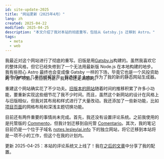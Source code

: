 ```yaml
---
id: site-update-2025
title: "网站更新（2025年4月）"
lang: zh
created: 2025-04-22
modified: 2025-04-25
description: "本文介绍了我对本站的彻底重写，包括从 Gatsby.js 迁移到 Astro。"
tags:
  - meta
  - web
---
```


我最近对这个网站进行了彻底的重写。旧版是用[Gatsby.js](https://www.gatsbyjs.com/)构建的。虽然我喜欢它的整体风格，但它已经失修到了一个无法用最新版 Node.js 在本地构建的地步。

鉴于 Gatsby 几乎已经被放弃，我选择了 [Astro](https://astro.build/) 作为了我的新的静态网站生成器。

<aside class="side-note" style="margin-top: -50px">

我有些担心 Astro 最终也会变成像 Gatsby 一样的下场，毕竟它也是一个风投资助的“开源”项目。但目前为止，我对它还是满意的。

 </aside>


重建这个网站确实花了不少功夫。[旧版本的网站](https://web.archive.org/web/20250327200036/https://lesleylai.info/)随着时间的推移积累了许多小功能，要重新实现这些细节花了我不少时间。而且，虽然这个新网站的设计在风格上与旧版相似，但我对其布局和样式进行了大量改动。我还添加了一些新功能，比如[项目页面](/en/projects)的网格布局和深浅主题切换功能。

目前还有两件重要的事情尚未完成。首先，我还没有设置评论系统。之前我使用的是托管版的 [Commento](https://commento.io)，但我计划迁移到自托管 [Comentario](https://comentario.app)。其次，我的笔记目前仍是一个位于子域名 [notes.lesleylai.info](https://notes.lesleylai.info) 下的独立网站，将它迁移到本站将是一项不小的工作，但这个在我的计划内。

更新 2025-04-25：本站的评论系统又上线了！我在[之后的文章](/zh/self-host-comentario)中分享了我的配置。